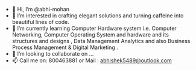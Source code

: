 - 👋 Hi, I’m @abhi-mohan
- 👀 I’m interested in crafting elegant solutions and turning caffeine into beautiful lines of code.
- 🌱 I’m currently learning  Computer Hardware system i.e. Computer Networking, Computer Operating System and hardware and its structures and designs , Data Management Analytics and also Business Process Management & Digital Marketing .
- 💞️ I’m looking to collaborate on ...
- 📫 Call me on: 800463881 or Mail : abhishek5489@outlook.com

<!---
abhi-mohan/abhi-mohan is a ✨ special ✨ repository because its `README.md` (this file) appears on your GitHub profile.
You can click the Preview link to take a look at your changes.
--->
